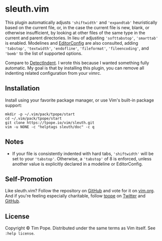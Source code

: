# sleuth.vim

This plugin automatically adjusts `'shiftwidth'` and `'expandtab'`
heuristically based on the current file, or, in the case the current file is
new, blank, or otherwise insufficient, by looking at other files of the same
type in the current and parent directories.  In lieu of adjusting
`'softtabstop'`, `'smarttab'` is enabled.  Modelines and [EditorConfig][] are
also consulted, adding `'tabstop'`, `'textwidth'`, `'endofline'`,
`'fileformat'`, `'fileencoding'`, and `'bomb'` to the list of supported
options.

Compare to [DetectIndent][].  I wrote this because I wanted something fully
automatic.  My goal is that by installing this plugin, you can remove all
indenting related configuration from your vimrc.

[EditorConfig]: https://editorconfig.org/
[DetectIndent]: http://www.vim.org/scripts/script.php?script_id=1171

## Installation

Install using your favorite package manager, or use Vim's built-in package
support:

    mkdir -p ~/.vim/pack/tpope/start
    cd ~/.vim/pack/tpope/start
    git clone https://tpope.io/vim/sleuth.git
    vim -u NONE -c "helptags sleuth/doc" -c q

## Notes

* If your file is consistently indented with hard tabs, `'shiftwidth'` will be
  set to your `'tabstop'`.  Otherwise, a `'tabstop'` of 8 is enforced, unless
  another value is explicitly declared in a modeline or EditorConfig.

## Self-Promotion

Like sleuth.vim?  Follow the repository on
[GitHub](https://github.com/tpope/vim-sleuth) and vote for it on
[vim.org](http://www.vim.org/scripts/script.php?script_id=4375).  And if
you're feeling especially charitable, follow [tpope](http://tpo.pe/) on
[Twitter](http://twitter.com/tpope) and
[GitHub](https://github.com/tpope).

## License

Copyright © Tim Pope.  Distributed under the same terms as Vim itself.
See `:help license`.
